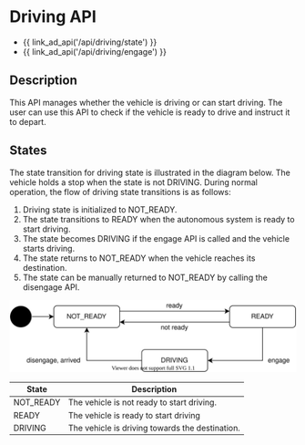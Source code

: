 # Driving API

- {{ link_ad_api('/api/driving/state') }}
- {{ link_ad_api('/api/driving/engage') }}

## Description

This API manages whether the vehicle is driving or can start driving.
The user can use this API to check if the vehicle is ready to drive and instruct it to depart.

## States

The state transition for driving state is illustrated in the diagram below.
The vehicle holds a stop when the state is not DRIVING.
During normal operation, the flow of driving state transitions is as follows:

1. Driving state is initialized to NOT_READY.
2. The state transitions to READY when the autonomous system is ready to start driving.
3. The state becomes DRIVING if the engage API is called and the vehicle starts driving.
4. The state returns to NOT_READY when the vehicle reaches its destination.
5. The state can be manually returned to NOT_READY by calling the disengage API.

![driving-state](./state.drawio.svg)

| State     | Description                                     |
| --------- | ----------------------------------------------- |
| NOT_READY | The vehicle is not ready to start driving.      |
| READY     | The vehicle is ready to start driving           |
| DRIVING   | The vehicle is driving towards the destination. |
